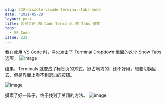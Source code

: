 ```yaml
---
slug: 232-disable-vscode-terminal-tabs-mode
date: '2021-05-29'
layout: post
title: 如何关闭 VS Code Terminal 的 Tabs 模式
tags:
  - VS Code
issue: 232
---
```



我在使用 VS Code 时，手欠点击了 Terminal Dropdown 里面的这个 Show Tabs 选项。
![image](https://github.com/greatghoul/greatghoul.github.io/assets/208966/907c3f99-a6a1-4d7e-b619-d8ad98cac736)

结果，Terminals 就变成了标签页的方式，挺占地方的，还不好用，想要切换回去，但是界面上看不到退出的按钮。

![image](https://github.com/greatghoul/greatghoul.github.io/assets/208966/000abd63-258f-419f-95ef-86b2af68bdc6)

摸索了好一阵子，终于找到了关闭的方法。
![image](https://github.com/greatghoul/greatghoul.github.io/assets/208966/0394d057-74d5-466b-ac26-68c9cc32b4b0)

